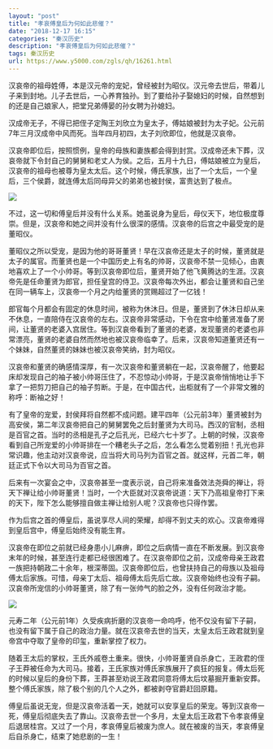 ```yaml
---
layout: "post"
title: "孝哀傅皇后为何如此悲催？"
date: "2018-12-17 16:15"
categories: "秦汉历史"
description: "孝哀傅皇后为何如此悲催？"
tags: 秦汉历史
url: https://www.y5000.com/zgls/qh/16261.html
---
```






汉哀帝的祖母姓傅，本是汉元帝的宠妃，曾经被封为昭仪。汉元帝去世后，带着儿子来到封地。儿子去世后，一心养育独孙。到了要给孙子娶媳妇的时候，自然想到的还是自己娘家人，把堂兄弟傅晏的孙女聘为孙媳妇。

汉成帝无子，不得已把侄子定陶王刘欣立为皇太子，傅姑娘被封为太子妃。公元前7年三月汉成帝中风而死。当年四月初四，太子刘欣即位，他就是汉哀帝。

汉哀帝即位后，按照惯例，皇帝的母族和妻族都会得到封赏。汉成帝还未下葬，汉哀帝就下令封自己的舅舅和老丈人为侯。之后，五月十九日，傅姑娘被立为皇后，汉哀帝的祖母也被尊为皇太太后。这个时候，傅氏家族，出了一个太后，一个皇后，三个侯爵，就连傅太后同母异父的弟弟也被封侯，富贵达到了极点。

![](https://img.y5000.com/uploads/allimg/170308/8-1F30Q01346432.jpg)

不过，这一切和傅皇后并没有什么关系。她虽说身为皇后，母仪天下，地位极度尊崇。但是，汉哀帝和她之间并没有什么很深的感情。汉哀帝的后宫之中最受宠的是董昭仪。

董昭仪之所以受宠，是因为他的哥哥董贤！早在汉哀帝还是太子的时候，董贤就是太子的属官。而董贤也是一个中国历史上有名的帅哥，汉哀帝不禁一见倾心，由衷地喜欢上了一个小帅哥。等到汉哀帝即位后，董贤开始了他飞黄腾达的生涯。汉哀帝先是任命董贤为郎官，担任皇宫的侍卫。汉哀帝每次外出，都会让董贤和自己坐在同一辆车上，汉哀帝一个月之内给董贤的赏赐超过了一亿钱！

郎官每个月都会有固定的休息时间，被称为休沐日。但是，董贤到了休沐日却从来不休息，一直陪侍在汉哀帝的左右。汉哀帝非常感动，下令在宫中给董贤准备了房间，让董贤的老婆入宫居住。等到汉哀帝看到了董贤的老婆，发现董贤的老婆也非常漂亮，董贤的老婆自然而然地也被汉哀帝临幸了。后来，汉哀帝知道董贤还有一个妹妹，自然董贤的妹妹也被汉哀帝笑纳，封为昭仪。

汉哀帝和董贤的确感情深厚，有一次汉哀帝和董贤躺在一起，汉哀帝醒了，他要起床却发现自己的袖子被小帅哥压住了，不忍惊动小帅哥，于是汉哀帝悄悄地让手下拿了一把剪刀把自己的袖子剪断。于是，在中国古代，出柜就有了一个非常文雅的称呼：断袖之好！

有了皇帝的宠爱，封侯拜将自然都不成问题。建平四年（公元前3年）董贤被封为高安侯，第二年汉哀帝把自己的舅舅罢免之后封董贤为大司马。西汉的官制，丞相是百官之首。当时的丞相是孔子之后孔光，已经六七十岁了。上朝的时候，汉哀帝看到自己所宠爱的小帅哥排在一个糟老头子之后，怎么看怎么觉着别扭！孔光也非常识趣，他主动对汉哀帝说，应当将大司马列为百官之首。就这样，元首二年，朝廷正式下令以大司马为百官之首。

后来有一次宴会之中，汉哀帝甚至一度表示说，自己将来准备效法尧舜的禅让，将天下禅让给小帅哥董贤！当时，一个大臣就对汉哀帝说道：天下乃高祖皇帝打下来的天下，陛下怎么能够擅自做主禅让给别人呢？汉哀帝也只得作罢。

作为后宫之首的傅皇后，虽说享尽人间的荣耀，却得不到丈夫的欢心。汉哀帝难得到皇后宫中，傅皇后始终没有能生育。

汉哀帝在即位之前就已经身患小儿麻痹，即位之后病情一直在不断发展。到汉哀帝末年的时候，甚至连行走都已经很困难了。在汉哀帝即位之前，汉成帝母亲王政君一族把持朝政二十余年，根深蒂固。汉哀帝即位后，也曾扶持自己的母族以及祖母傅太后家族。可惜，母亲丁太后、祖母傅太后先后亡故。汉哀帝始终也没有子嗣。汉哀帝所宠信的小帅哥董贤，除了有一张帅气的脸之外，没有任何政治才能。

![](https://img.y5000.com/uploads/allimg/170308/1019143931-0.jpg)

元寿二年（公元前1年）久受疾病折磨的汉哀帝一命呜呼，他不仅没有留下子嗣，也没有留下属于自己的政治力量。就在汉哀帝去世的当天，太皇太后王政君就到皇帝宫中夺取了皇帝的印玺，重新掌控了权力。

随着王太后的掌权，王氏外戚卷土重来。很快，小帅哥董贤自杀身亡，王政君的侄子王莽被任命为大司马。接着，王氏家族对傅氏家族展开了疯狂的报复。傅太后死的时候以皇后的身份下葬，王莽甚至劝说王政君同意将傅太后坟墓掘开重新安葬。整个傅氏家族，除了极个别的几个人之外，都被剥夺官爵赶回原籍。

傅皇后虽说无宠，但是汉哀帝活着一天，她就可以安享皇后的荣宠。等到汉哀帝一死，傅皇后彻底失去了靠山。汉哀帝去世一个多月，太皇太后王政君下令孝哀傅皇后退居桂宫。又过了一个月，孝哀傅皇后被废为庶人。就在被废的当天，孝哀傅皇后自杀身亡，结束了她悲剧的一生！

